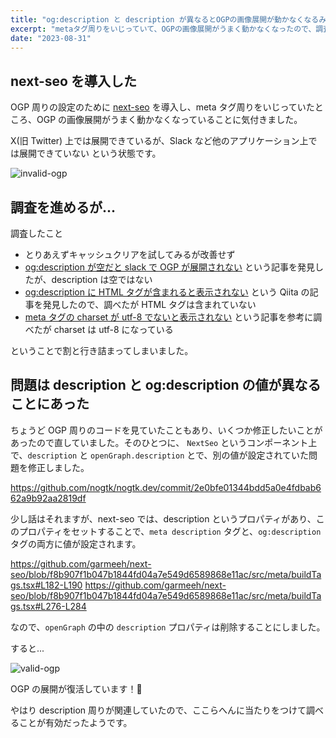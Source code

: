 ```yaml
---
title: "og:description と description が異なるとOGPの画像展開が動かなくなるみたい"
excerpt: "metaタグ周りをいじっていて、OGPの画像展開がうまく動かなくなったので、調査したところ og:description と description が異なることが原因みたいだったので、忘備録としてまとめておきます。"
date: "2023-08-31"
---
```


## next-seo を導入した

OGP 周りの設定のために [next-seo](https://github.com/garmeeh/next-seo) を導入し、meta タグ周りをいじっていたところ、OGP の画像展開がうまく動かなくなっていることに気付きました。

X(旧 Twitter) 上では展開できているが、Slack など他のアプリケーション上では展開できていない という状態です。

![invalid-ogp](/assets/blog/posts/fix-ogp-problem-on-slack/screenshot1.png)

## 調査を進めるが...

調査したこと

- とりあえずキャッシュクリアを試してみるが改善せず
- [og:description が空だと slack で OGP が展開されない](https://hai3.net/blog/og-description-slack-ogp/) という記事を発見したが、description は空ではない
- [og:description に HTML タグが含まれると表示されない](https://qiita.com/harunbu/items/be15779f33581d53f74c) という Qiita の記事を発見したので、調べたが HTML タグは含まれていない
- [meta タグの charset が utf-8 でないと表示されない](https://ideal-reality.com/computer/web/slack-url/) という記事を参考に調べたが charset は utf-8 になっている

ということで割と行き詰まってしまいました。

## 問題は description と og:description の値が異なることにあった

ちょうど OGP 周りのコードを見ていたこともあり、いくつか修正したいことがあったので直していました。そのひとつに、 `NextSeo` というコンポーネント上で、`description` と `openGraph.description` とで、別の値が設定されていた問題を修正しました。

https://github.com/nogtk/nogtk.dev/commit/2e0bfe01344bdd5a0e4fdbab662a9b92aa2819df

少し話はそれますが、next-seo では、description というプロパティがあり、このプロパティをセットすることで、`meta description` タグと、`og:description` タグの両方に値が設定されます。

https://github.com/garmeeh/next-seo/blob/f8b907f1b047b1844fd04a7e549d6589868e11ac/src/meta/buildTags.tsx#L182-L190
https://github.com/garmeeh/next-seo/blob/f8b907f1b047b1844fd04a7e549d6589868e11ac/src/meta/buildTags.tsx#L276-L284

なので、`openGraph` の中の `description` プロパティは削除することにしました。

すると...

![valid-ogp](/assets/blog/posts/fix-ogp-problem-on-slack/screenshot2.png)

OGP の展開が復活しています！🎉

やはり description 周りが関連していたので、ここらへんに当たりをつけて調べることが有効だったようです。
